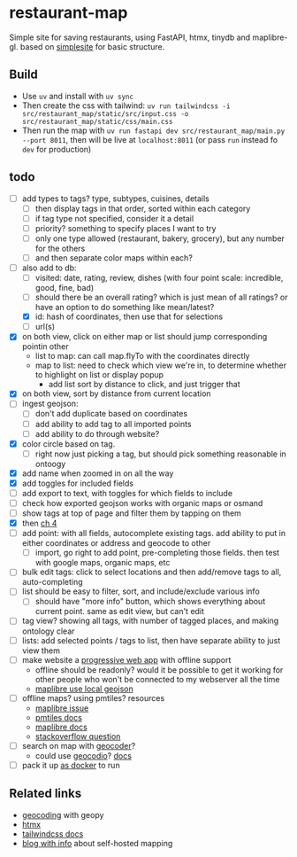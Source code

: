 # restaurant-map

Simple site for saving restaurants, using FastAPI, htmx, tinydb and maplibre-gl. based on [simplesite](https://github.com/tataraba/simplesite/tree/main) for basic structure.

## Build

- Use `uv` and install with `uv sync`
- Then create the css with tailwind: `uv run tailwindcss -i src/restaurant_map/static/src/input.css -o src/restaurant_map/static/css/main.css` 
- Then run the map with `uv run fastapi dev src/restaurant_map/main.py --port 8011`, then will be live at `localhost:8011` (or pass `run` instead fo `dev` for production)

## todo

- [ ] add types to tags? type, subtypes, cuisines, details
    - [ ] then display tags in that order, sorted within each category
    - [ ] if tag type not specified, consider it a detail
    - [ ] priority? something to specify places I want to try
    - [ ] only one type allowed (restaurant, bakery, grocery), but any number for the others
    - [ ] and then separate color maps within each?
- [ ] also add to db:
    - [ ] visited: date, rating, review, dishes (with four point scale: incredible, good, fine, bad)
    - [ ] should there be an overall rating? which is just mean of all ratings? or have an option to do something like mean/latest?
    - [x] id: hash of coordinates, then use that for selections
    - [ ] url(s)
- [x] on both view, click on either map or list should jump corresponding pointin other
    - list to map: can call map.flyTo with the coordinates directly
    - map to list: need to check which view we're in, to determine whether to highlight on list or display popup
        - add list sort by distance to click, and just trigger that
- [x] on both view, sort by distance from current location
- [ ] ingest geojson:
    - [ ] don't add duplicate based on coordinates
    - [ ] add ability to add tag to all imported points
    - [ ] add ability to do through website?
- [x] color circle based on tag. 
    - [ ] right now just picking a tag, but should pick something reasonable in ontoogy 
- [x] add name when zoomed in on all the way
- [x] add toggles for included fields
- [ ] add export to text, with toggles for which fields to include
- [ ] check how exported geojson works with organic maps or osmand
- [ ] show tags at top of page and filter them by tapping on them
- [x] then [ch 4](https://github.com/tataraba/simplesite/blob/main/docs/04_Chapter_4.md)
- [ ] add point: with all fields, autocomplete existing tags. add ability to put in either coordinates or address and geocode to other
    - [ ] import, go right to add point, pre-completing those fields. then test with google maps, organic maps, etc
- [ ] bulk edit tags: click to select locations and then add/remove tags to all, auto-completing
- [ ] list should be easy to filter, sort, and include/exclude various info
    - [ ] should have "more info" button, which shows everything about current point. same as edit view, but can't edit
- [ ] tag view? showing all tags, with number of tagged places, and making ontology clear
- [ ] lists: add selected points / tags to list, then have separate ability to just view them
- [ ] make website a [progressive web
      app](https://developer.mozilla.org/en-US/docs/Web/Progressive_web_apps#tutorials)
      with offline support
    - offline should be readonly? would it be possible to get it working for
      other people who won't be connected to my webserver all the time
    - [maplibre use local geojson](https://maplibre.org/maplibre-gl-js/docs/examples/view-local-geojson/)
- [ ] offline maps? using pmtiles? resources
    - [maplibre issue](https://github.com/maplibre/maplibre-gl-js/discussions/1580)
    - [pmtiles docs](https://docs.protomaps.com/pmtiles/maplibre)
    - [maplibre docs](https://web.archive.org/web/20250822100700/https://maplibre.org/maplibre-gl-js/docs/examples/pmtiles-source-and-protocol/)
    - [stackoverflow question](https://stackoverflow.com/questions/68853853/load-local-mbtiles-with-maplibre-gl-js)
- [ ] search on map with [geocoder](https://maplibre.org/maplibre-gl-js/docs/examples/geocode-with-nominatim/)?
    - could use [geocodio](https://www.geocod.io/pricing/#tier-payg-section)? [docs](https://www.geocod.io/docs/?shell#geocoding)
- [ ] pack it up [as docker](https://docs.astral.sh/uv/guides/integration/fastapi/#migrating-an-existing-fastapi-project) to run

## Related links

- [geocoding](https://pythonsimplified.com/geocoding-in-python-using-geopy/) with geopy
- [htmx](https://htmx.org/examples/click-to-edit/)
- [tailwindcss docs](https://tailwindcss.com/docs/padding#adding-horizontal-padding)
- [blog with info](https://ogbe.net/blog/self-hosted-maps#org0ba42d4) about self-hosted mapping
